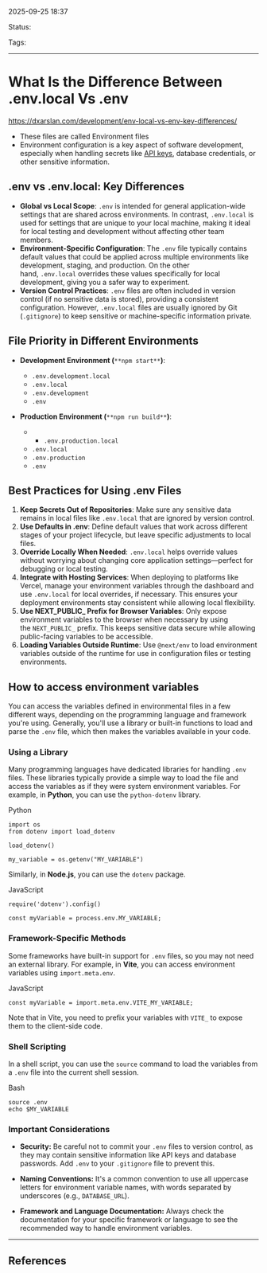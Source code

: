 
2025-09-25 18:37

Status:

Tags: 

---
# What Is the Difference Between .env.local Vs .env
https://dxarslan.com/development/env-local-vs-env-key-differences/

- These files are called Environment files
- Environment configuration is a key aspect of software development, especially when handling secrets like [API keys](https://aws.amazon.com/what-is/api-key/#:~:text=An%20API%20key%20is%20an,monetize%20your%20APIs%20more%20efficiently.), database credentials, or other sensitive information.


## .env vs .env.local: Key Differences

- **Global vs Local Scope**: `.env` is intended for general application-wide settings that are shared across environments. In contrast, `.env.local` is used for settings that are unique to your local machine, making it ideal for local testing and development without affecting other team members.
- **Environment-Specific Configuration**: The `.env` file typically contains default values that could be applied across multiple environments like development, staging, and production. On the other hand, `.env.local` overrides these values specifically for local development, giving you a safer way to experiment.
- **Version Control Practices**: `.env` files are often included in version control (if no sensitive data is stored), providing a consistent configuration. However, `.env.local` files are usually ignored by Git (`.gitignore`) to keep sensitive or machine-specific information private.

## **File** Priority **in Different Environments**

- **Development Environment (**`**npm start**`**)**:
    - `.env.development.local`
    - `.env.local`
    - `.env.development`
    - `.env`
- **Production Environment (**`**npm run build**`**)**:
    
    - - `.env.production.local`
	- `.env.local`
	- `.env.production`
    - `.env`

## **Best** Practices **for Using .env Files**

1. **Keep Secrets Out of Repositories**: Make sure any sensitive data remains in local files like `.env.local` that are ignored by version control.
2. **Use Defaults in .env**: Define default values that work across different stages of your project lifecycle, but leave specific adjustments to local files.
3. **Override Locally When Needed**: `.env.local` helps override values without worrying about changing core application settings—perfect for debugging or local testing.
4. **Integrate with Hosting Services**: When deploying to platforms like Vercel, manage your environment variables through the dashboard and use `.env.local` for local overrides, if necessary. This ensures your deployment environments stay consistent while allowing local flexibility.
5. **Use NEXT_PUBLIC_ Prefix for Browser Variables**: Only expose environment variables to the browser when necessary by using the `NEXT_PUBLIC_` prefix. This keeps sensitive data secure while allowing public-facing variables to be accessible.
6. **Loading Variables Outside Runtime**: Use `@next/env` to load environment variables outside of the runtime for use in configuration files or testing environments.

## How to access environment variables

You can access the variables defined in environmental files in a few different ways, depending on the programming language and framework you're using. Generally, you'll use a library or built-in functions to load and parse the `.env` file, which then makes the variables available in your code.

### Using a Library

Many programming languages have dedicated libraries for handling `.env` files. These libraries typically provide a simple way to load the file and access the variables as if they were system environment variables. For example, in **Python**, you can use the `python-dotenv` library.

Python

```
import os
from dotenv import load_dotenv

load_dotenv()

my_variable = os.getenv("MY_VARIABLE")
```

Similarly, in **Node.js**, you can use the `dotenv` package.

JavaScript

```
require('dotenv').config()

const myVariable = process.env.MY_VARIABLE;
```

### Framework-Specific Methods

Some frameworks have built-in support for `.env` files, so you may not need an external library. For example, in **Vite**, you can access environment variables using `import.meta.env`.

JavaScript

```
const myVariable = import.meta.env.VITE_MY_VARIABLE;
```

Note that in Vite, you need to prefix your variables with `VITE_` to expose them to the client-side code.

### Shell Scripting

In a shell script, you can use the `source` command to load the variables from a `.env` file into the current shell session.

Bash

```
source .env
echo $MY_VARIABLE
```

### Important Considerations

- **Security:** Be careful not to commit your `.env` files to version control, as they may contain sensitive information like API keys and database passwords. Add `.env` to your `.gitignore` file to prevent this.
    
- **Naming Conventions:** It's a common convention to use all uppercase letters for environment variable names, with words separated by underscores (e.g., `DATABASE_URL`).
    
- **Framework and Language Documentation:** Always check the documentation for your specific framework or language to see the recommended way to handle environment variables.

---
## References